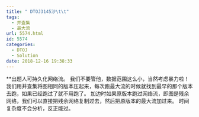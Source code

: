 ```yaml
---
title: " DTOJ3145沙\t\t"
tags:
  - 并查集
  - 最大流
url: 5574.html
id: 5574
categories:
  - DTOJ
  - Solution
date: 2018-12-16 19:38:33
---
```


**出题人可持久化网络流。 我们不要管他，数据范围这么小，当然考虑暴力啦！ 我们用并查集将图相同的版本压起来，每次跑最大流的时候就找到最早的那个版本去跑，如果已经跑过了就不用跑了。 加边时如果原版本跑过网络流，即图是残余网络，我们可以直接把残余网络复制过去，然后把原版本的最大流加过来。 时间复杂度不会分析，反正能过。
